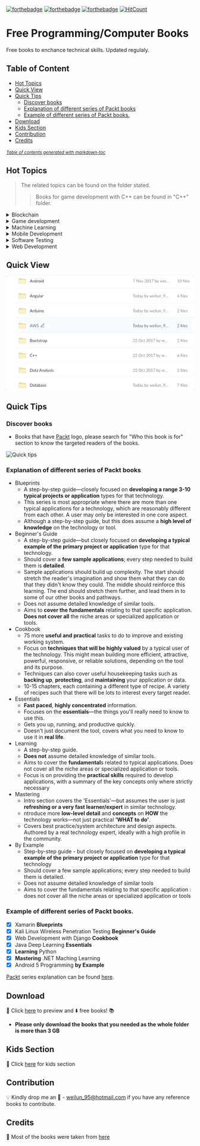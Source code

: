 [![forthebadge](http://forthebadge.com/images/badges/check-it-out.svg)](http://forthebadge.com)
[![forthebadge](http://forthebadge.com/images/badges/makes-people-smile.svg)](http://forthebadge.com)
[![forthebadge](http://forthebadge.com/images/badges/built-by-developers.svg)](http://forthebadge.com)
[![HitCount](http://hits.dwyl.io/wlun001/free-programming-books.svg)](http://hits.dwyl.io/wlun001/free-programming-books)
# Free Programming/Computer Books 
Free books to enchance technical skills. Updated regulaly.  

## Table of Content
  * [Hot Topics](#hot-topics)
  * [Quick View](#quick-view)
  * [Quick Tips](#quick-tips)
    + [Discover books](#discover-books)
    + [Explanation of different series of Packt books](#explanation-of-different-series-of-packt-books)
    + [Example of different series of Packt books.](#example-of-different-series-of-packt-books)
  * [Download](#download)
  * [Kids Section](#kids-section)
  * [Contribution](#contribution)
  * [Credits](#credits)

<small><i><a href='http://ecotrust-canada.github.io/markdown-toc/'>Table of contents generated with markdown-toc</a></i></small>




## Hot Topics
>The related topics can be found on the folder stated. 
>>Books for game development with C++ can be found in "C++" folder. 

<details>
     <summary>Blockchain</summary>
</details>
<details>
     <summary>Game development</summary>
  	 <p>
  		<ul>
  		<li>C++</li>
  		<li>iOS</li>
 	    <li>Unity</li>
		</ul>  
 	 </p>
</details>

<details>
     <summary>Machine Learning</summary>
  	 <p>
  		<ul>
  		<li>.NET</li>
  		<li>Java</li>
 	    <li>Python</li>
 	    <li>R</li>
 	    <li>TensorFlow</li>
		</ul>  
 	 </p>
</details>

<details>
    <summary>Mobile Development</summary>
    <p>
        <ul>
            <li>
                <details>
                    <summary>Native</summary>
                    <p>
                        <ul>
                            <li>Java/Kotlin</li>
                            <li>Objective-C/Swift</li>
                        </ul>
                    </p>
                </details>
            </li>
            <li><details>
                    <summary>Cross-platform</summary>
                    <p>
                        <ul>
                            <li>React Native</li>
                            <li>Xamarin</li>
                        </ul>
                    </p>
                </details></li>
        </ul>
    </p>
</details>

<details>
     <summary>Software Testing</summary>
  	 <p>
  		<ul>
  		<li>Kali Linux</li>
  		<li>Python</li>
		</ul>  
 	 </p>
</details>

<details>
    <summary>Web Development</summary>
    <p>
        <ul>
            <li>Angular</li>
            <li>ASP.NET</li>
            <li>Bootstrap</li>
            <li>Django</li>
            <li>Flux</li>
            <li>JavaScript</li>
            <li>Node.js</li>
            <li>PHP</li>
            <li>Python</li>
            <li>React</li>
            <li>Scrapy</li>
        </ul>
    </p>
</details>
   
## Quick View
![](resource/quick-look.gif "Quick view of available books")

## Quick Tips
### Discover books
* Books that have [Packt](https://www.packtpub.com) logo, please search for "Who this book is for" section to know the targeted readers of the books.

![](resource/quick-tips.gif "Quick tips")
### Explanation of different series of Packt books
  * Blueprints
    * A step-by-step guide—closely focused on **developing a range 3-10 typical projects or application** types for that technology.
    * This series is most appropriate where there are more than one typical applications for a technology, which are reasonably different from each other. A user may only be interested in one core aspect.
    * Although a step-by-step guide, but this does assume a **high level of knowledge** on the technology or tool. 
  * Beginner's Guide
    * A step-by-step guide—but closely focused on **developing a typical example of the primary project or application** type for that technology. 
    * Should cover a **few sample applications**; every step needed to build them is **detailed**. 
    * Sample applications should build up complexity. The start should stretch the reader's imagination and show them what they can do that they didn't know they could. The middle should reinforce this learning. The end should stretch them further, and lead them in to some of our other books and pathways. 
    * Does not assume detailed knowledge of similar tools. 
    * Aims to **cover the fundamentals** relating to that specific application. **Does not cover all** the niche areas or specialized application or tools.
  * Cookbook
    * 75 more **useful and practical** tasks to do to improve and existing working system.
    *  Focus on **techniques that will be highly valued** by a typical user of the technology. This might mean building more efficient, attractive, powerful, responsive, or reliable solutions, depending on the tool and its purpose. 
    * Techniques can also cover useful housekeeping tasks such as **backing up**, **protecting**, and **maintaining** your application or data. 
    * 10-15 chapters, each containing a different type of recipe. A variety of recipes such that there will be lots to interest every target reader. 
  * Essentials
    * **Fast paced**, **highly concentrated** information.
    * Focuses on the **essentials**—the things you'll really need to know to use this.
    * Gets you up, running, and productive quickly.
    * Doesn't just document the tool, covers what you need to know to use it in **real life**.
  * Learning
    * A step-by-step guide. 
    * **Does not** assume detailed knowledge of similar tools. 
    * Aims to cover the **fundamental**s related to typical applications. Does not cover all the niche areas or specialized application or tools. 
    * Focus is on providing the **practical skills** required to develop applications, with a summary of the key concepts only where strictly necessary
  * Mastering
    * Intro section covers the 'Essentials'—but assumes the user is just **refreshing or a very fast learner/expert** in similar technology.
    * ntroduce more **low-level detail** and **concepts** on **HOW** the technology works—not just practical **'WHAT to do'**.
    * Covers best practice/system architecture and design aspects. Authored by a real technology expert, ideally with a high profile in the community.
  * By Example
    * Step-by-step guide - but closely focused on **developing a typical example of the primary project or application** type for that technology 
    * Should cover a few sample applications; every step needed to build them is detailed. 
    * Does not assume detailed knowledge of similar tools
    * Aims to cover the fundamentals relating to that specific application : does not cover all the niche areas or specialized application or tools
### Example of different series of Packt books.
- [x] Xamarin **Blueprints**
- [x] Kali Linux Wireless Penetration Testing **Beginner's Guide**
- [x] Web Development with Django **Cookbook**
- [x] Java Deep Learning **Essentials**
- [x] **Learning** Python
- [x] **Mastering** .NET Maching Learning
- [x] Android 5 Programming **by Example**

[Packt](https://www.packtpub.com) series explanation can be found [here](https://prezi.com/6rhnqbkomjtr/the-different-series-of-packt-books).
  

## Download 
:link: Click [here](https://goo.gl/zTVKNu) to preview and :arrow_down: free books! :books:
* **Please only download the books that you needed as the whole folder is more than 3 GB**


## Kids Section
:link: Click [here](https://goo.gl/f8D7BV) for kids section

## Contribution 
:bulb: Kindly drop me an :email: - weilun_95@hotmail.com if you have any reference books to contribute.

## Credits
:link: Most of the books were taken from [here](https://www.packtpub.com/packt/offers/free-learning)
